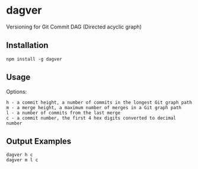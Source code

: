 # dagver

Versioning for Git Commit DAG (Directed acyclic graph)

## Installation

```
npm install -g dagver
```

## Usage

Options:

```
h - a commit height, a number of commits in the longest Git graph path
m - a merge height, a maximum number of merges in a Git graph path
l - a number of commits from the last merge
c - a commit number, the first 4 hex digits converted to decimal number
```

## Output Examples

```
dagver h c
dagver m l c
```